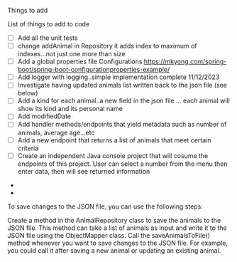 Things to add

List of things to add to code
- [ ] Add all the unit tests
- [ ] change addAnimal in Repository it adds index to maximum of indexes...not just one more than size
- [ ] Add a global properties file  Configurations https://mkyong.com/spring-boot/spring-boot-configurationproperties-example/ 
- [ ] Add logger with logging..simple implementation complete 11/12/2023
- [ ] Investigate having updated animals list written back to the json file (see below)
- [ ] Add a kind for each animal..a new field in the json file ... each animal will show its kind and its personal name
- [ ] Add modifiedDate
- [ ] Add handler methods/endpoints that yield metadata such as number of animals, average age...etc
- [ ] Add a new endpoint that returns a list of animals that meet certain criteria
- [ ] Create an independent Java console project that will cosume the endpoints of this project.  User can select a number from the menu then enter data, then will see returned information
- 
- 

To save changes to the JSON file, you can use the following steps:

Create a method in the AnimalRepository class to save the animals to the JSON file. This method can take a list of animals as input and write it to the JSON file using the ObjectMapper class.
Call the saveAnimalsToFile() method whenever you want to save changes to the JSON file. For example, you could call it after saving a new animal or updating an existing animal.